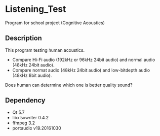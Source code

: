 # Listening_Test
Program for school project (Cognitive Acoustics)

## Description
This program testing human acoustics.  

- Compare Hi-Fi audio (192kHz or 96kHz 24bit audio) and normal audio (48kHz 24bit audio).  
- Compare normat audio (48kHz 24bit audio) and low-bitdepth audio (48kHz 8bit audio).  

Does human can determine which one is better quality sound?  

## Dependency
- Qt 5.7
- libxlsxwriter 0.4.2
- ffmpeg 3.2
- portaudio v19.20161030
